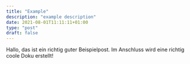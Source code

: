 ```yaml
---
title: "Example"
description: "example description"
date: 2021-08-01T11:11:11+01:00
type: "post"
draft: false
---
```


Hallo, das ist ein richtig guter Beispielpost. Im Anschluss wird eine richtig coole Doku erstellt! 
